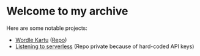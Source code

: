 # Welcome to my archive

Here are some notable projects:
- [Wordle Kartu](https://wordlekartu.onrender.com/) ([Repo](https://github.com/ghostwolfarchive/WordleKartu))
- [Listening to serverless](https://listening-to-serverless.vercel.app/) (Repo private because of hard-coded API keys) 
